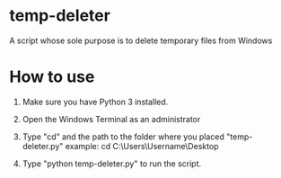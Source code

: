# temp-deleter
A script whose sole purpose is to delete temporary files from Windows

# How to use

1. Make sure you have Python 3 installed.

2. Open the Windows Terminal as an administrator

3. Type "cd" and the path to the folder where you placed "temp-deleter.py"
   example: cd C:\Users\Username\Desktop

4. Type "python temp-deleter.py" to run the script.
